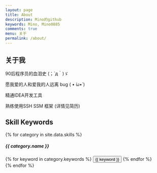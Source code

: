 ```yaml
---
layout: page
title: About
description: Mino的github
keywords: Mino, Mino0885
comments: true
menu: 关于
permalink: /about/
---
```

## 关于我

90后程序员的血泪史 (；´д｀)ゞ

愿我爱的人和爱我的人远离 bug ( • ̀ω•́ )

精通IDEA开发工具

熟练使用SSH SSM 框架 (详情见简历)

## Skill Keywords

{% for category in site.data.skills %}
##### {{ category.name }}
<div class="btn-inline">
{% for keyword in category.keywords %}
<button class="btn btn-outline" type="button">{{ keyword }}</button>
{% endfor %}
</div>
{% endfor %}
